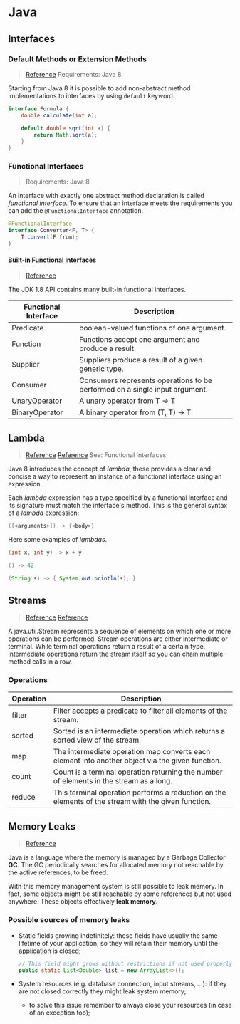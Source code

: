 # Java

## Interfaces

### Default Methods or Extension Methods
> [Reference](https://winterbe.com/posts/2014/03/16/java-8-tutorial/)
> Requirements: Java 8

Starting from Java 8 it is possible to add non-abstract method implementations
to interfaces by using `default` keyword.

```Java
interface Formula {
    double calculate(int a);

    default double sqrt(int a) {
        return Math.sqrt(a);
    }
}
```

### Functional Interfaces
> Requirements: Java 8

An interface with exactly one abstract method declaration is called *functional
interface*. To ensure that an interface meets the requirements you can add the
`@FunctionalInterface` annotation.

```Java
@FunctionalInterface
interface Converter<F, T> {
    T convert(F from);
}
```

#### Built-in Functional Interfaces
> [Reference](https://www.baeldung.com/java-8-functional-interfaces)

The JDK 1.8 API contains many built-in functional interfaces.

| Functional Interface | Description                                                                 |
|----------------------|-----------------------------------------------------------------------------|
| Predicate            | boolean-valued functions of one argument.                                   |
| Function             | Functions accept one argument and produce a result.                         |
| Supplier             | Suppliers produce a result of a given generic type.                         |
| Consumer             | Consumers represents operations to be performed on a single input argument. |
| UnaryOperator        | A unary operator from T -> T                                                |
| BinaryOperator       | A binary operator from (T, T) -> T                                          |

## Lambda
> [Reference](https://www.oracle.com/webfolder/technetwork/tutorials/obe/java/Lambda-QuickStart/index.html)
> [Reference](https://winterbe.com/posts/2014/03/16/java-8-tutorial/)
> See: Functional Interfaces.

Java 8 introduces the concept of *lambda*, these provides a clear and concise a
way to represent an instance of a functional interface using an expression.

Each *lambda* expression has a type specified by a functional interface and its
signature must match the interface's method. This is the general syntax of a
*lambda* expression:

```java
([<arguments>]) -> {<body>}
```

Here some examples of *lambdas*.

```java
(int x, int y) -> x + y

() -> 42

(String s) -> { System.out.println(s); }
```

## Streams

> [Reference](https://winterbe.com/posts/2014/03/16/java-8-tutorial/)
> [Reference](https://winterbe.com/posts/2014/07/31/java8-stream-tutorial-examples/)

A java.util.Stream represents a sequence of elements on which one or more
operations can be performed. Stream operations are either intermediate or
terminal. While terminal operations return a result of a certain type,
intermediate operations return the stream itself so you can chain multiple
method calls in a row.

### Operations

| Operation | Description                                                                                         |
|-----------|-----------------------------------------------------------------------------------------------------|
| filter    | Filter accepts a predicate to filter all elements of the stream.                                    |
| sorted    | Sorted is an intermediate operation which returns a sorted view of the stream.                      |
| map       | The intermediate operation map converts each element into another object via the given function.    |
| count     | Count is a terminal operation returning the number of elements in the stream as a long.             |
| reduce    | This terminal operation performs a reduction on the elements of the stream with the given function. |

## Memory Leaks

> [Reference](https://www.baeldung.com/java-memory-leaks)

Java is a language where the memory is managed by a Garbage Collector **GC**.
The GC periodically searches for allocated memory not reachable by the active
references, to be freed.

With this memory management system is still possible to leak memory. In fact,
some objects might be still reachable by some references but not used anywhere.
These objects effectively **leak memory**.

### Possible sources of memory leaks

- Static fields growing indefinitely: these fields have usually the same
  lifetime of your application, so they will retain their memory until the
  application is closed;

    ```java
    // This field might grows without restrictions if not used properly
    public static List<Double> list = new ArrayList<>();
    ```

- System resources (e.g. database connection, input streams, ...): if they are
  not closed correctly they might leak system memory;
    - to solve this issue remember to always close your resources (in case of
      an exception too);
